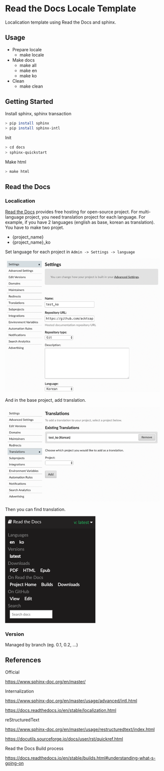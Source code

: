 # Read the Docs Locale Template

Localication template using Read the Docs and sphinx.

## Usage

- Prepare locale
  - make locale
- Make docs
  - make all
  - make en
  - make ko
- Clean
  - make clean

## Getting Started

Install sphinx, sphinx transaction

```sh
> pip install sphinx
> pip install sphinx-intl
```

Init

```sh
> cd docs
> sphinx-quickstart
```

Make html

```sh
> make html
```

## Read the Docs

### Localication

[Read the Docs](https://readthedocs.org/dashboard/) provides free hosting for open-source project. For multi-language project, you need translation project for each language. For example, if you have 2 languages (english as base, korean as translation). You have to make two projet.

- {project_name}
- {project_name}_ko

Set language for each project in `Admin -> Settings -> language`

![readthedocs-language](./img/readthedocs-language.png)

And in the base project, add translation.

![readthedocs-translation](./img/readthedocs-translation.png)

Then you can find translation.

![readthedocs-result](./img/readthedocs-result.png)

### Version

Managed by branch (eg. 0.1, 0.2, ...)

## References

Official

https://www.sphinx-doc.org/en/master/

Internalization

https://www.sphinx-doc.org/en/master/usage/advanced/intl.html

https://docs.readthedocs.io/en/stable/localization.html

reStructuredText

https://www.sphinx-doc.org/en/master/usage/restructuredtext/index.html

https://docutils.sourceforge.io/docs/user/rst/quickref.html

Read the Docs Build process

https://docs.readthedocs.io/en/stable/builds.html#understanding-what-s-going-on
